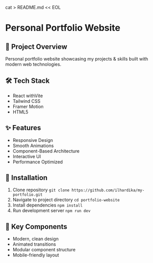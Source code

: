 cat > README.md << EOL

# Personal Portfolio Website

## 🚀 Project Overview

Personal portfolio website showcasing my projects & skills built with modern web technologies.

## 🛠️ Tech Stack

- React withVite
- Tailwind CSS
- Framer Motion
- HTML5

## ✨ Features

- Responsive Design
- Smooth Animations
- Component-Based Architecture
- Interactive UI
- Performance Optimized

## 🔧 Installation

1. Clone repository `git clone https://github.com/ilhardika/my-portfolio.git`
2. Navigate to project directory `cd portfolio-website`
3. Install dependencies `npm install`
4. Run development server `npm run dev`

## 🌟 Key Components

- Modern, clean design
- Animated transitions
- Modular component structure
- Mobile-friendly layout
